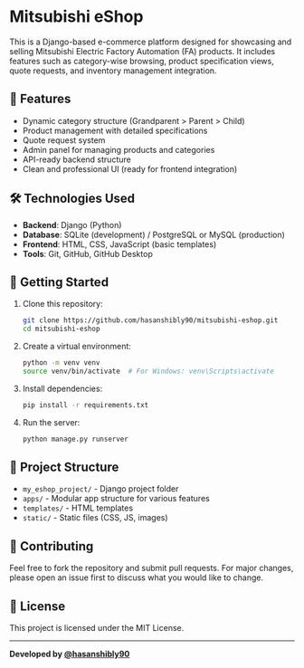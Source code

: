 # Mitsubishi eShop

This is a Django-based e-commerce platform designed for showcasing and selling Mitsubishi Electric Factory Automation (FA) products. It includes features such as category-wise browsing, product specification views, quote requests, and inventory management integration.

## 🔧 Features

- Dynamic category structure (Grandparent > Parent > Child)
- Product management with detailed specifications
- Quote request system
- Admin panel for managing products and categories
- API-ready backend structure
- Clean and professional UI (ready for frontend integration)

## 🛠️ Technologies Used

- **Backend**: Django (Python)
- **Database**: SQLite (development) / PostgreSQL or MySQL (production)
- **Frontend**: HTML, CSS, JavaScript (basic templates)
- **Tools**: Git, GitHub, GitHub Desktop

## 🚀 Getting Started

1. Clone this repository:
   ```bash
   git clone https://github.com/hasanshibly90/mitsubishi-eshop.git
   cd mitsubishi-eshop
   ```

2. Create a virtual environment:
   ```bash
   python -m venv venv
   source venv/bin/activate  # For Windows: venv\Scripts\activate
   ```

3. Install dependencies:
   ```bash
   pip install -r requirements.txt
   ```

4. Run the server:
   ```bash
   python manage.py runserver
   ```

## 📁 Project Structure

- `my_eshop_project/` - Django project folder
- `apps/` - Modular app structure for various features
- `templates/` - HTML templates
- `static/` - Static files (CSS, JS, images)

## 🤝 Contributing

Feel free to fork the repository and submit pull requests. For major changes, please open an issue first to discuss what you would like to change.

## 📜 License

This project is licensed under the MIT License.

---

**Developed by [@hasanshibly90](https://github.com/hasanshibly90)**
